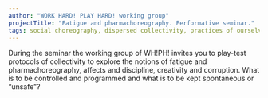 ```yaml
---
author: "WORK HARD! PLAY HARD! working group"
projectTitle: "Fatigue and pharmachoreography. Performative seminar."
tags: social choreography, dispersed collectivity, practices of ourselves, 8-BIT DESIRE
---
```

During the seminar the working group of WH!PH! invites you to play-test protocols of collectivity to explore the notions of fatigue and pharmachoreography, affects and discipline, creativity and corruption. What is to be controlled and programmed and what is to be kept spontaneous or “unsafe”?
